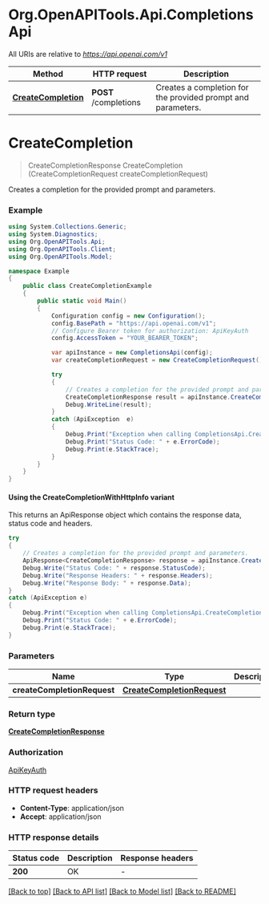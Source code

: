 # Org.OpenAPITools.Api.CompletionsApi

All URIs are relative to *https://api.openai.com/v1*

| Method | HTTP request | Description |
|--------|--------------|-------------|
| [**CreateCompletion**](CompletionsApi.md#createcompletion) | **POST** /completions | Creates a completion for the provided prompt and parameters. |

<a id="createcompletion"></a>
# **CreateCompletion**
> CreateCompletionResponse CreateCompletion (CreateCompletionRequest createCompletionRequest)

Creates a completion for the provided prompt and parameters.

### Example
```csharp
using System.Collections.Generic;
using System.Diagnostics;
using Org.OpenAPITools.Api;
using Org.OpenAPITools.Client;
using Org.OpenAPITools.Model;

namespace Example
{
    public class CreateCompletionExample
    {
        public static void Main()
        {
            Configuration config = new Configuration();
            config.BasePath = "https://api.openai.com/v1";
            // Configure Bearer token for authorization: ApiKeyAuth
            config.AccessToken = "YOUR_BEARER_TOKEN";

            var apiInstance = new CompletionsApi(config);
            var createCompletionRequest = new CreateCompletionRequest(); // CreateCompletionRequest | 

            try
            {
                // Creates a completion for the provided prompt and parameters.
                CreateCompletionResponse result = apiInstance.CreateCompletion(createCompletionRequest);
                Debug.WriteLine(result);
            }
            catch (ApiException  e)
            {
                Debug.Print("Exception when calling CompletionsApi.CreateCompletion: " + e.Message);
                Debug.Print("Status Code: " + e.ErrorCode);
                Debug.Print(e.StackTrace);
            }
        }
    }
}
```

#### Using the CreateCompletionWithHttpInfo variant
This returns an ApiResponse object which contains the response data, status code and headers.

```csharp
try
{
    // Creates a completion for the provided prompt and parameters.
    ApiResponse<CreateCompletionResponse> response = apiInstance.CreateCompletionWithHttpInfo(createCompletionRequest);
    Debug.Write("Status Code: " + response.StatusCode);
    Debug.Write("Response Headers: " + response.Headers);
    Debug.Write("Response Body: " + response.Data);
}
catch (ApiException e)
{
    Debug.Print("Exception when calling CompletionsApi.CreateCompletionWithHttpInfo: " + e.Message);
    Debug.Print("Status Code: " + e.ErrorCode);
    Debug.Print(e.StackTrace);
}
```

### Parameters

| Name | Type | Description | Notes |
|------|------|-------------|-------|
| **createCompletionRequest** | [**CreateCompletionRequest**](CreateCompletionRequest.md) |  |  |

### Return type

[**CreateCompletionResponse**](CreateCompletionResponse.md)

### Authorization

[ApiKeyAuth](../README.md#ApiKeyAuth)

### HTTP request headers

 - **Content-Type**: application/json
 - **Accept**: application/json


### HTTP response details
| Status code | Description | Response headers |
|-------------|-------------|------------------|
| **200** | OK |  -  |

[[Back to top]](#) [[Back to API list]](../README.md#documentation-for-api-endpoints) [[Back to Model list]](../README.md#documentation-for-models) [[Back to README]](../README.md)

